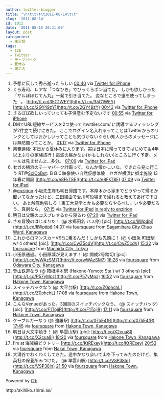 ```yaml
---
author: twitter-blogger
title: "\n\t\t\t\t2011-08-14\t\t"
slug: '2011-08-14'
id: 1012
date: '2011-08-15 20:31:00'
layout: post
categories:
  - 未分類
tags:
  - t2b
  - Twitter
  - テーマパーク
  - 夏休み
  - 東工大
---
```


<div xmlns:georss="http://www.georss.org/georss">

1.  <span><span>予想に反して秀吉逝ったらしい</span> <span>[<span>00:40</span>](http://twitter.com/o_ob/status/102706130769289216) <span>via [Twitter for iPhone](http://twitter.com/#!/download/iphone)</span></span></span>
2.  <span><span>くら寿司、レアな「つなひき」でびっくらポン当てた。 しかも欲しかった「サルぼぼむてん丸」一発で引き当てた。 変なところで運を使ってしまった…。 [http://t.co/35C1WEY](http://t.co/35C1WEY) [http://t.co/2GY49zY](http://t.co/2GY49zY)</span> <span>[<span>00:43</span>](http://twitter.com/o_ob/status/102706808086478848) <span>via [Twitter for iPhone](http://twitter.com/#!/download/iphone)</span></span></span>
3.  <span><span>さるぼぼ欲しいっていっても子供産む予定ないです</span> <span>[<span>00:55</span>](http://twitter.com/o_ob/status/102709848378064896) <span>via [Twitter for iPhone](http://twitter.com/#!/download/iphone)</span></span></span>
4.  <span><span>DMでURL短縮サービスを2つ使って itwittiler.com/ に誘導するフィッシングが2件立て続けにきた。 ここでログイン名入れるってことはTwitterからのリンクとしてはおかしいってことも気づかないぐらい知人からのメッセージには無防備ってことか。</span> <span>[<span>01:17</span>](http://twitter.com/o_ob/status/102715497002438656) <span>via [Twitter for iPhone](http://twitter.com/#!/download/iphone)</span></span></span>
5.  <span><span>業務連絡: 本日から夏休みに入ります。実は日本に帰ってきてはじめて＆4年以上ぶりの家族旅行！電波の届かない(かもしれない)ところに行く予定。メールは見ませんよ…多分。</span> <span>[<span>07:06</span>](http://twitter.com/o_ob/status/102803388084928513) <span>via [Twitter for iPad](http://twitter.com/#!/download/ipad)</span></span></span>
6.  <span><span>セガの横浜のテーマパーク計画って、なんか懐かしいな。できたら見に行こう RT@[SciCoBot](http://twitter.com/SciCoBot "SciCoBot"): ＢＢＣ映像使い自然仮想体験　セガが横浜に娯楽施設 13年春に開設 [http://t.co/e8FkT8E](http://t.co/e8FkT8E)</span> <span>[<span>07:09</span>](http://twitter.com/o_ob/status/102803957264564224) <span>via [Twitter for iPad](http://twitter.com/#!/download/ipad)</span></span></span>
7.  <span><span>@[enzirion](http://twitter.com/enzirion "enzirion") 小坂先生隊も明日帰国です。本厚木から家までどうやって帰るか聞いてなかったけど、三田経由で愛川町役場まで帰れると教えてあげて下さい。 あと触覚勉強しろ！東工大見学とかも必要ならやるべし。いや必要だろう、真剣なら。</span> <span>[<span>07:15</span>](http://twitter.com/o_ob/status/102805497555599360) <span>via [Twitter for iPad](http://twitter.com/#!/download/ipad)</span> [in reply to enzirion](http://twitter.com/enzirion/status/102804077590757377)</span></span>
8.  <span><span>明日は父親のコスプレするから寝るわ</span> <span>[<span>07:20</span>](http://twitter.com/o_ob/status/102806741460324352) <span>via [Twitter for iPad](http://twitter.com/#!/download/ipad)</span></span></span>
9.  <span><span>さあ冒険のはじまりだ！ (@ 水郷田名 バス停) [pic]: [http://t.co/liWpdpi](http://t.co/liWpdpi)</span> <span>[<span>14:07</span>](http://twitter.com/o_ob/status/102909234185895936) <span>via [foursquare](http://foursquare.com)</span> from [Sagamihara City Chuo Ward, Kanagawa<span></span>](http://maps.google.com/maps?q=35.545116,139.330279)</span></span>
10.  <span><span>これからロマンスカーVSEに乗るんだ！しかも先頭に！ (@ 小田急 町田駅 w/ 4 others) [pic]: [http://t.co/CwZ5cdV](http://t.co/CwZ5cdV)</span> <span>[<span>15:32</span>](http://twitter.com/o_ob/status/102930664101388289) <span>via [foursquare](http://foursquare.com)</span> from [Machida City, Tokyo<span></span>](http://maps.google.com/maps?q=35.54395111,139.44516063)</span></span>
11.  <span><span>小田原通過。小田原城が見えます！ (@ 開成2号踏切) [pic]: [http://t.co/wWAzSM7](http://t.co/wWAzSM7)</span> <span>[<span>16:28</span>](http://twitter.com/o_ob/status/102944745327837184) <span>via [foursquare](http://foursquare.com)</span> from [Odawara City, Kanagawa<span></span>](http://maps.google.com/maps?q=35.32048828,139.13863510)</span></span>
12.  <span><span>登山鉄道なう (@ 箱根湯本駅 (Hakone-Yumoto Sta.) w/ 3 others) [pic]: [http://t.co/P57yMpz](http://t.co/P57yMpz)</span> <span>[<span>16:52</span>](http://twitter.com/o_ob/status/102950697410101248) <span>via [foursquare](http://foursquare.com)</span> from [Hakone Town, Kanagawa<span></span>](http://maps.google.com/maps?q=35.23326361,139.10352230)</span></span>
13.  <span><span>スイッチバックなう (@ 大平台駅) [http://t.co/Z0phchL](http://t.co/Z0phchL)</span> <span>[<span>17:08</span>](http://twitter.com/o_ob/status/102954779118010368) <span>via [foursquare](http://foursquare.com)</span> from [Hakone Town, Kanagawa<span></span>](http://maps.google.com/maps?q=35.238552,139.074016)</span></span>
14.  <span><span>こんなVenueがあった。3回目のスイッチバックなう。 (@ スイッチバック) [pic]: [http://t.co/F1TojiR](http://t.co/F1TojiR)</span> <span>[<span>17:11</span>](http://twitter.com/o_ob/status/102955516862533632) <span>via [foursquare](http://foursquare.com)</span> from [Hakone Town, Kanagawa<span></span>](http://maps.google.com/maps?q=35.234942,139.075487)</span></span>
15.  <span><span>ケーブルカーなう (@ 強羅駅) [http://t.co/07bE4fR](http://t.co/07bE4fR)</span> <span>[<span>17:45</span>](http://twitter.com/o_ob/status/102963981823651840) <span>via [foursquare](http://foursquare.com)</span> from [Hakone Town, Kanagawa<span></span>](http://maps.google.com/maps?q=35.250627,139.048215)</span></span>
16.  <span><span>明日は大文字焼き！ (@ 早雲山駅) [pic]: [http://t.co/X2cua8l](http://t.co/X2cua8l)</span> <span>[<span>18:20</span>](http://twitter.com/o_ob/status/102972810820988928) <span>via [foursquare](http://foursquare.com)</span> from [Hakone Town, Kanagawa<span></span>](http://maps.google.com/maps?q=35.24644273,139.03560877)</span></span>
17.  <span><span>I'm at 海賊船ビクトリー [http://t.co/KtRExey](http://t.co/KtRExey)</span> <span>[<span>20:53</span>](http://twitter.com/o_ob/status/103011335104774144) <span>via [foursquare](http://foursquare.com)</span> from [Nakai Town, Kanagawa<span></span>](http://maps.google.com/maps?q=35.334077,139.243239)</span></span>
18.  <span><span>大涌谷でわくわくしてきた。途中かなり歩いて山を下ってみたのだけど、集英社の保養所みつけた。 (@ 早雲山駅) [http://t.co/VSP38ln](http://t.co/VSP38ln)</span> <span>[<span>21:50</span>](http://twitter.com/o_ob/status/103025762315141121) <span>via [foursquare](http://foursquare.com)</span> from [Hakone Town, Kanagawa<span></span>](http://maps.google.com/maps?q=35.24644273,139.03560877)</span></span>

</div>

Powered by [t2b](http://t2b.utilz.jp/)

<div>http://akihiko.shirai.as/</div>